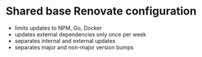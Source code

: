# Shared base Renovate configuration

* limits updates to NPM, Go, Docker
* updates external dependencies only once per week
* separates internal and external updates
* separates major and non-major version bumps
